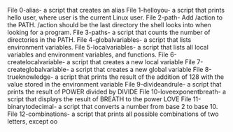 File 0-alias- a script that creates an alias
File 1-helloyou- a script that prints hello user, where user is the current Linux user.
File 2-path- Add /action to the PATH. /action should be the last directory the shell looks into when looking for a program.
File 3-paths- a script that counts the number of directories in the PATH.
File 4-globalvariables- a script that lists environment variables.
File 5-localvariables- a script that lists all local variables and environment variables, and functions.
File 6-createlocalvariable- a script that creates a new local variable
File 7-createglobalvariable- a script that creates a new global variable
File 8-trueknowledge- a script that prints the result of the addition of 128 with the value stored in the environment variable
File 9-divideandrule-  a script that prints the result of POWER divided by DIVIDE
File 10-loveexponentbreath- a script that displays the result of BREATH to the power LOVE
File 11-binarytodecimal- a script that converts a number from base 2 to base 10.
File 12-combinations- a script that prints all possible combinations of two letters, except oo
